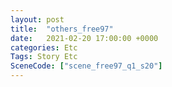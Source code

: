 ```yaml
---
layout: post
title:  "others_free97"
date:   2021-02-20 17:00:00 +0000
categories: Etc
Tags: Story Etc
SceneCode: ["scene_free97_q1_s20"]
---
```

